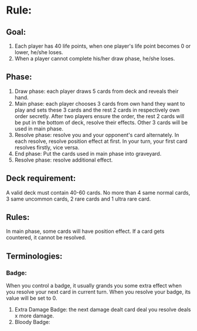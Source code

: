 # Rule:

## Goal:
1. Each player has 40 life points, when one player's life point becomes 0 or lower, he/she loses. 
2. When a player cannot complete his/her draw phase, he/she loses.

## Phase:
1. Draw phase: each player draws 5 cards from deck and reveals their hand. 
2. Main phase: each player chooses 3 cards from own hand they want to play and sets these 3 cards and the rest 2 cards in respectively own order secretly. After two players ensure the order, the rest 2 cards will be put in the bottom of deck, resolve their effects. Other 3 cards will be used in main phase. 
3. Resolve phase: resolve you and your opponent's card alternately. In each resolve, resolve position effect at first. In your turn, your first card resolves firstly, vice versa.
4. End phase: Put the cards used in main phase into graveyard.
5. Resolve phase: resolve additional effect.

## Deck requirement:
A valid deck must contain 40-60 cards. No more than 4 same normal cards, 3 same uncommon cards, 2 rare cards and 1 ultra rare card.

## Rules:
In main phase, some cards will have position effect. If a card gets countered, it cannot be resolved.


## Terminologies:
### Badge:
When you control a badge, it usually grands you some extra effect when you resolve your next card in current turn. When you resolve your badge, its value will be set to 0.
1. Extra Damage Badge: the next damage dealt card deal you resolve deals x more damage.
2. Bloody Badge: 
